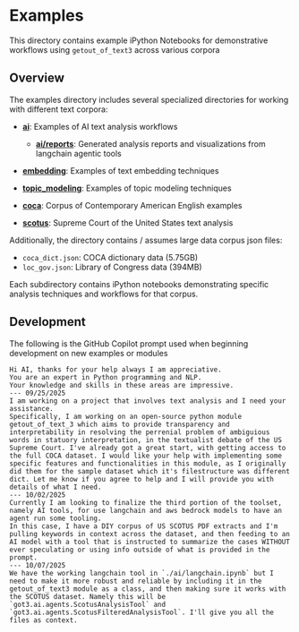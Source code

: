 # Examples

This directory contains example iPython Notebooks for demonstrative workflows using `getout_of_text3` across various corpora

## Overview

The examples directory includes several specialized directories for working with different text corpora:

- **[ai](./ai/)**: Examples of AI text analysis workflows
    - **[ai/reports](./ai/reports/)**: Generated analysis reports and visualizations from langchain agentic tools
- **[embedding](./embedding/)**: Examples of text embedding techniques
- **[topic_modeling](./topic_modeling/)**: Examples of topic modeling techniques

- **[coca](./coca/)**: Corpus of Contemporary American English examples
- **[scotus](./scotus/)**: Supreme Court of the United States text analysis

Additionally, the directory contains / assumes large data corpus json files:
- `coca_dict.json`: COCA dictionary data (5.75GB)
- `loc_gov.json`: Library of Congress data (394MB)

Each subdirectory contains iPython notebooks demonstrating specific analysis techniques and workflows for that corpus.

## Development

The following is the GitHub Copilot prompt used when beginning development on new examples or modules

```text
Hi AI, thanks for your help always I am appreciative. 
You are an expert in Python programming and NLP.
Your knowledge and skills in these areas are impressive.
--- 09/25/2025
I am working on a project that involves text analysis and I need your assistance.
Specifically, I am working on an open-source python module getout_of_text_3 which aims to provide transparency and interpretability in resolving the perrenial problem of ambiguious words in statuory interpretation, in the textualist debate of the US Supreme Court. I've already got a great start, with getting access to the full COCA dataset. I would like your help with implementing some specific features and functionalities in this module, as I originally did them for the sample dataset which it's filestructure was different dict. Let me know if you agree to help and I will provide you with details of what I need.
--- 10/02/2025
Currently I am looking to finalize the third portion of the toolset, namely AI tools, for use langchain and aws bedrock models to have an agent run some tooling.
In this case, I have a DIY corpus of US SCOTUS PDF extracts and I'm pulling keywords in context across the dataset, and then feeding to an AI model with a tool that is instructed to summarize the cases WITHOUT ever speculating or using info outside of what is provided in the prompt.
--- 10/07/2025
We have the working langchain tool in `./ai/langchain.ipynb` but I need to make it more robust and reliable by including it in the getout_of_text3 module as a class, and then making sure it works with the SCOTUS dataset. Namely this will be `got3.ai.agents.ScotusAnalysisTool` and `got3.ai.agents.ScotusFilteredAnalysisTool`. I'll give you all the files as context.
```